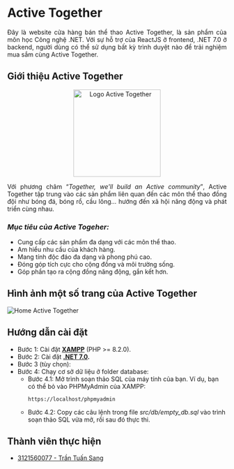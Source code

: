 # Active Together
<p align="justify">
Đây là website cửa hàng bán thể thao Active Together, là sản phẩm của môn học Công nghệ .NET. Với sự hỗ trợ của ReactJS ở frontend, .NET 7.0 ở backend, người dùng có thể sử dụng bất kỳ trình duyệt nào để trải nghiệm mua sắm cùng Active Together.</p>

## Giới thiệu Active Together
<p align="center">
  <img src="https://lh3.googleusercontent.com/pw/AP1GczOgK12ZRYv7CoU9YyNe78BAvQncd8qAjkCWIW8xpNLmo9loGYKGm_x9XF6UnixLdMCymwwvkNxxt8lrOwBCSqwS7g21nxqONZfPiLpyykusqjEPFYc=w621-h585-no" alt="Logo Active Together" width="200px" />
</p>

<p align="justify">
Với phương châm <q><i>Together, we'll build an Active community</i></q>, Active Together tập trung vào các sản phẩm liên quan đến các môn thể thao đồng đội như bóng đá, bóng rổ, cầu lông... hướng đến xã hội năng động và phát triển cùng nhau.
</p>

### _Mục tiêu của Active Togeher:_
* Cung cấp các sản phẩm đa dạng với các môn thể thao.
* Am hiểu nhu cầu của khách hàng.
* Mang tính độc đáo đa dạng và phong phú cao.
* Đóng góp tích cực cho cộng đồng và môi trường sống.
* Góp phần tạo ra cộng đồng năng động, gắn kết hơn.

## Hình ảnh một số trang của Active Together
<img src="https://lh3.googleusercontent.com/pw/AP1GczMT1Pj3ten9lN26YpOztss1ySE1v_q2y1q-hL_ZHFTTxzmrFdGEZEwzf1cFYVZRD8hbh6RzWsqtc0ev4rst8uirZAY3b5N5ewRCZMPN9lCZQklK1DU=w1080-h585-no" alt="Home Active Together" />

## Hướng dẫn cài đặt
* Bước 1: Cài đặt **[XAMPP](https://www.apachefriends.org/download.html)** (PHP >= 8.2.0).
* Bước 2: Cài đặt **[.NET 7.0](https://dotnet.microsoft.com/en-us/download/dotnet/7.0).**
* Bước 3 (tùy chọn):
* Bước 4: Chạy cơ sở dữ liệu ở folder database:
  * Bước 4.1: Mở trình soạn thảo SQL của máy tính của bạn. Ví dụ, bạn có thể bỏ vào PHPMyAdmin của XAMPP:
    ```
    https://localhost/phpmyadmin
    ```
  * Bước 4.2: Copy các câu lệnh trong file _src/db/empty_db.sql_ vào trình soạn thảo SQL vửa mở, rồi sau đó thực thi.

## Thành viên thực hiện
* [3121560077 - Trần Tuấn Sang](https://ttsang793.github.io)